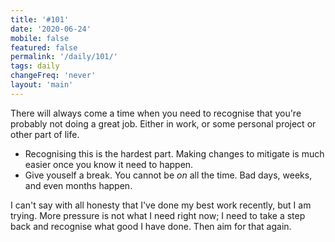 ```yaml
---
title: '#101'
date: '2020-06-24'
mobile: false
featured: false
permalink: '/daily/101/'
tags: daily
changeFreq: 'never'
layout: 'main'
---
```


There will always come a time when you need to recognise that you're probably not doing a great job. Either in work, or some personal project or other part of life.

- Recognising this is the hardest part. Making changes to mitigate is much easier once you know it need to happen.
- Give youself a break. You cannot be _on_ all the time. Bad days, weeks, and even months happen.

I can't say with all honesty that I've done my best work recently, but I am trying. More pressure is not what I need right now; I need to take a step back and recognise what good I have done. Then aim for that again.
